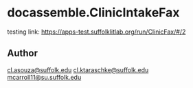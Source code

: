 # docassemble.ClinicIntakeFax

testing link: 
https://apps-test.suffolklitlab.org/run/ClinicFax/#/2


## Author
cl.asouza@suffolk.edu
cl.ktaraschke@suffolk.edu
mcarroll11@su.suffolk.edu
